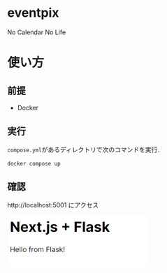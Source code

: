 # eventpix

No Calendar No Life

# 使い方

## 前提

- Docker

## 実行

`compose.yml`があるディレクトリで次のコマンドを実行．

```
docker compose up
```

## 確認

http://localhost:5001 にアクセス

![サンプル](./sample.png)
